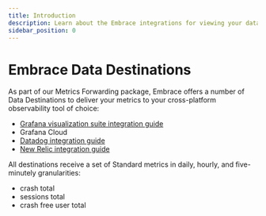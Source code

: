```yaml
---
title: Introduction
description: Learn about the Embrace integrations for viewing your data
sidebar_position: 0
---
```


# Embrace Data Destinations

As part of our Metrics Forwarding package, Embrace offers a number of Data Destinations to deliver your metrics to your cross-platform observability tool of choice:

* [Grafana visualization suite integration guide](/embrace-api/grafana_integrations/)
* Grafana Cloud
* [Datadog integration guide](/data-destinations/datadog-setup.md)
* [New Relic integration guide](/data-destinations/new-relic-setup.md)

All destinations receive a set of Standard metrics in daily, hourly, and five-minutely granularities:
* crash total
* sessions total
* crash free user total
